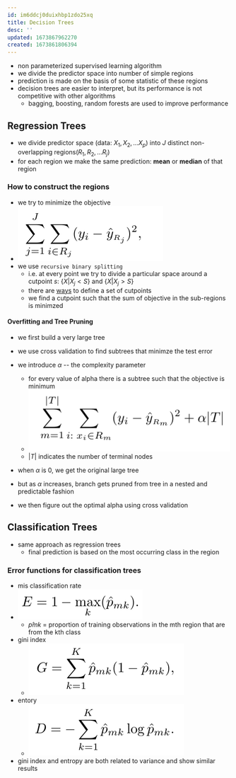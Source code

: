 ```yaml
---
id: im6ddcj0duixhbp1zdo25xq
title: Decision Trees
desc: ''
updated: 1673867962270
created: 1673861806394
---
```

- non parameterized supervised learning algorithm
- we divide the predictor space into number of simple regions
- prediction is made on the basis of some statistic of these regions
- decision trees are easier to interpret, but its performance is not competitive with other algorithms
  - bagging, boosting, random forests are used to improve performance

## Regression Trees

- we divide predictor space (data: $X_1, X_2, ... X_p$) into $J$ distinct non-overlapping regions($R_1, R_2, ... R_j$)
- for each region we make the same prediction: **mean** or **median** of that region

### How to construct the regions

- we try to minimize the objective
- ![](/assets/images/2023-01-16-15-43-31.png)
- we use `recursive binary splitting`
  - i.e. at every point we try to divide a particular space around a cutpoint $s$: $\{X| X_j < S\}$ and $\{X| X_j > S\}$
  - there are [ways](https://mlcourse.ai/book/topic03/topic03_decision_trees_kNN.html#how-a-decision-tree-works-with-numerical-features) to define a set of cutpoints
  - we find a cutpoint such that the sum of objective in the sub-regions is minimzed

#### Overfitting and Tree Pruning

- we first build a very large tree
- we use cross validation to find subtrees that minimze the test error
- we introduce $\alpha$ -- the complexity parameter
  - for every value of alpha there is a subtree such that the objective is minimum
  - ![](/assets/images/2023-01-16-16-31-27.png)
  - $|T|$ indicates the number of terminal nodes
- when $\alpha$ is 0, we get the original large tree
- but as $\alpha$ increases, branch gets pruned from tree in a nested and predictable fashion

- we then figure out the optimal alpha using cross validation

## Classification Trees

- same approach as regression trees
  - final prediction is based on the most occurring class in the region

### Error functions for classification trees

- mis classification rate
- ![](/assets/images/2023-01-16-16-39-45.png)
  - $p̂mk$ = proportion of training observations in the mth region that are from the kth class
- gini index
  - ![](/assets/images/2023-01-16-16-49-06.png)
- entory
  - ![](/assets/images/2023-01-16-16-49-18.png)
- gini index and entropy are both related to variance and show similar results
